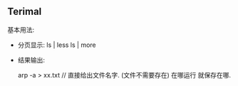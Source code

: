 ## Terimal 

基本用法:

- 分页显示:
	ls | less
	ls | more


- 结果输出:

	arp -a > xx.txt
	//  直接给出文件名字. (文件不需要存在)  在哪运行 就保存在哪.

 